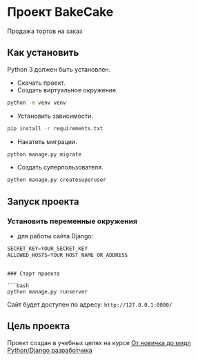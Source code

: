 # Проект BakeCake

Продажа тортов на заказ

## Как установить

Python 3 должен быть установлен.

- Скачать проект.
- Создать виртуальное окружение.

```bash
python -m venv venv
```

- Установить зависимости.

```bash
pip install -r requirements.txt
```

- Накатить миграции.

```bash
python manage.py migrate
```

- Создать суперпользователя.

```bash
python manage.py createsuperuser
```

## Запуск проекта

### Установить переменные окружения

- для работы сайта Django:

```python
SECRET_KEY=YOUR_SECRET_KEY
ALLOWED_HOSTS=YOUR_HOST_NAME_OR_ADDRESS
```

```

### Старт проекта

```bash
python manage.py runserver
```

Сайт будет доступен по адресу: `http://127.0.0.1:8000/`

## Цель проекта

Проект создан в учебных целях на курсе [От новичка до мидл Python/Django разработчика](https://dvmn.org/)
